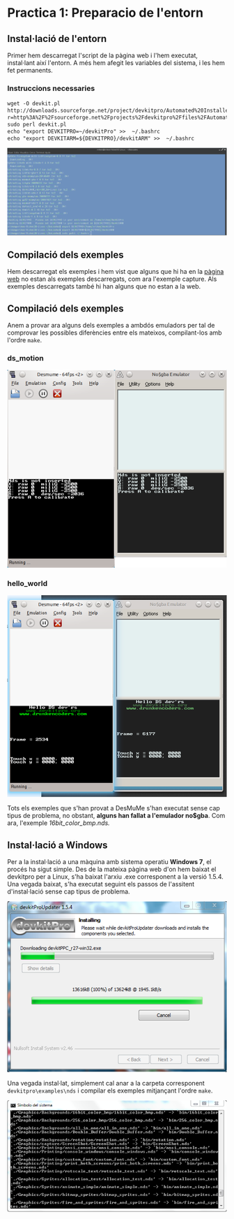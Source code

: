 # Practica 1: Preparacio de l'entorn

## Instal·lació de l'entorn
Primer hem descarregat l'script de la pàgina web i l'hem executat, instal·lant així l'entorn. A més hem afegit les variables del sistema, i les hem fet permanents.

### Instruccions necessaries
    wget -O devkit.pl http://downloads.sourceforge.net/project/devkitpro/Automated%20Installer/devkitARMupdate.pl?r=http%3A%2F%2Fsourceforge.net%2Fprojects%2Fdevkitpro%2Ffiles%2FAutomated%2520Installer%2F&ts=1425297393&use_mirror=cznic
    sudo perl devkit.pl
    echo "export DEVKITPRO=~/devkitPro" >>  ~/.bashrc
    echo "export DEVKITARM=${DEVKITPRO}/devkitARM" >>  ~/.bashrc

![Variables del sistema](imgs/1/var.png)

## Compilació dels exemples
Hem descarregat els exemples i hem vist que alguns que hi ha en la [pàgina web](libdns.devkitpro.org/examples.html) no estan als exemples descarregats, com ara l'exemple capture.
Als exemples descarregats també hi han alguns que no estan a la web.

## Compilació dels exemples
Anem a provar ara alguns dels exemples a ambdós emuladors per tal de comprovar les possibles diferències entre els mateixos, compilant-los amb l'ordre `make`.

### ds_motion
![ds_motion](imgs/1/ds_motion.png)

### hello_world
![hello_world](imgs/1/hello_world.png)

Tots els exemples que s'han provat a DesMuMe s'han executat sense cap tipus de problema, no obstant, **alguns han fallat a l'emulador no$gba**. Com ara, l'exemple *16bit_color_bmp.nds.*

## Instal·lació a Windows
Per a la instal·lació a una màquina amb sistema operatiu **Windows 7**, el procés ha sigut simple. Des de la mateixa pàgina web d'on hem baixat el devkitpro per a Linux, s'ha baixat l'arxiu .exe corresponent a la versió 1.5.4. Una vegada baixat, s'ha executat seguint els passos de l'assitent d'instal·lació sense cap tipus de problema.

![Asistent](imgs/1/asistent.png)

Una vegada instal·lat, simplement cal anar a la carpeta corresponent `devkitpro\examples\nds` i compilar els exemples mitjançant l'ordre `make`.

![Compilació](imgs/1/compilacio.png)


